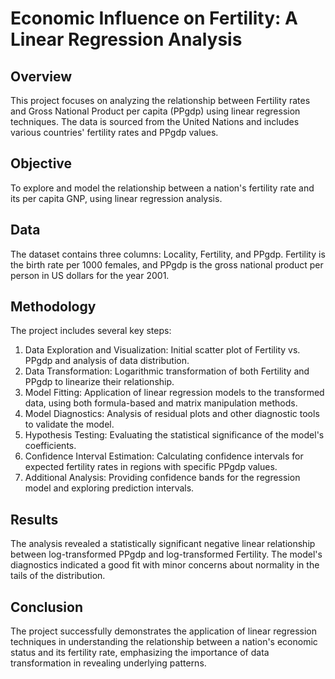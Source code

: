 # Economic Influence on Fertility: A Linear Regression Analysis

## Overview
This project focuses on analyzing the relationship between Fertility rates and Gross National Product per capita (PPgdp) using linear regression techniques. The data is sourced from the United Nations and includes various countries' fertility rates and PPgdp values.

## Objective
To explore and model the relationship between a nation's fertility rate and its per capita GNP, using linear regression analysis.

## Data
The dataset contains three columns: Locality, Fertility, and PPgdp. Fertility is the birth rate per 1000 females, and PPgdp is the gross national product per person in US dollars for the year 2001.

## Methodology
The project includes several key steps:

1. Data Exploration and Visualization: Initial scatter plot of Fertility vs. PPgdp and analysis of data distribution.
2. Data Transformation: Logarithmic transformation of both Fertility and PPgdp to linearize their relationship.
3. Model Fitting: Application of linear regression models to the transformed data, using both formula-based and matrix manipulation methods.
4. Model Diagnostics: Analysis of residual plots and other diagnostic tools to validate the model.
5. Hypothesis Testing: Evaluating the statistical significance of the model's coefficients.
6. Confidence Interval Estimation: Calculating confidence intervals for expected fertility rates in regions with specific PPgdp values.
7. Additional Analysis: Providing confidence bands for the regression model and exploring prediction intervals.

## Results
The analysis revealed a statistically significant negative linear relationship between log-transformed PPgdp and log-transformed Fertility. The model's diagnostics indicated a good fit with minor concerns about normality in the tails of the distribution.

## Conclusion
The project successfully demonstrates the application of linear regression techniques in understanding the relationship between a nation's economic status and its fertility rate, emphasizing the importance of data transformation in revealing underlying patterns.

